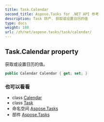 ```yaml
---
title: Task.Calendar
second_title: Aspose.Tasks for .NET API 参考
description: Task 财产. 获取或设置日历的值
type: docs
weight: 180
url: /zh/net/aspose.tasks/task/calendar/
---
```

## Task.Calendar property

获取或设置日历的值。

```csharp
public Calendar Calendar { get; set; }
```

### 也可以看看

* class [Calendar](../../calendar/)
* class [Task](../)
* 命名空间 [Aspose.Tasks](../../task/)
* 部件 [Aspose.Tasks](../../../)



